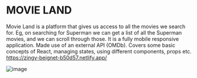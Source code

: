 # MOVIE LAND
Movie Land is a platform that gives us access to all the movies we search for. Eg, on searching for Superman we can get a list of all the Superman movies, and we can scroll through those. It is a fully mobile responsive application. Made use of an external API (OMDb). Covers some basic concepts of React, managing states, using different components, props etc. 
https://zingy-beignet-b50d57.netlify.app/ 

![image](https://github.com/Kanika-Y/MovieSearch/assets/92864628/fc041ba1-52c0-4921-b999-3747e45fdfe5)
